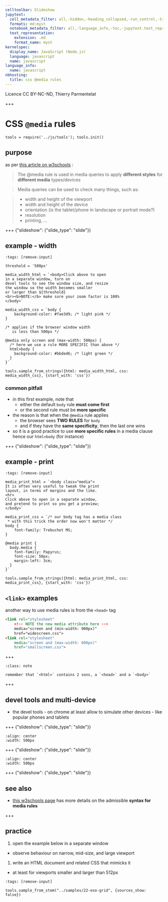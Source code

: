 ```yaml
---
celltoolbar: Slideshow
jupytext:
  cell_metadata_filter: all,-hidden,-heading_collapsed,-run_control,-trusted
  formats: md:myst
  notebook_metadata_filter: all,-language_info,-toc,-jupytext.text_representation.jupytext_version,-jupytext.text_representation.format_version
  text_representation:
    extension: .md
    format_name: myst
kernelspec:
  display_name: JavaScript (Node.js)
  language: javascript
  name: javascript
language_info:
  name: javascript
nbhosting:
  title: css @media rules
---
```


Licence CC BY-NC-ND, Thierry Parmentelat

+++

# CSS `@media` rules

```{code-cell}
tools = require('../js/tools'); tools.init()
```

## purpose

as per [this article on w3schools](https://www.w3schools.com/cssref/css3_pr_mediaquery.asp) :

> The @media rule is used in media queries to apply **different styles** for **different media** types/devices

> Media queries can be used to check many things, such as:

> * width and height of the viewport
> * width and height of the device
> * orientation (is the tablet/phone in landscape or portrait mode?)
> * resolution
> * printing, ...

+++ {"slideshow": {"slide_type": "slide"}}

## example - width

```{code-cell}
:tags: [remove-input]

threshold = '500px'

media_width_html = `<body>Click above to open
in a separate window, turn on
devel tools to see the window size, and resize
the window so the width becomes smaller
or larger than ${threshold}
<br><b>NOTE:</b> make sure your zoom factor is 100%
</body>`

media_width_css = `body {
    background-color: #fae3d9; /* light pink */
}

/* applies if the browser window width
   is less than 500px */

@media only screen and (max-width: 500px) {
  /* here we use a rule MORE SPECIFIC than above */
  html>body {
    background-color: #bbded6; /* light green */
  }
}`

tools.sample_from_strings({html: media_width_html, css: media_width_css}, {start_with: 'css'})
```

### common pitfall

* in this first example, note that
  * either the default `body` rule **must come first**
  * or the second rule must be **more specific**
* the reason is that when the `@media` rule applies
  * the browser sees **TWO RULES** for `body`
  * and if they have the **same specificity**, then the last one wins
* so it is a good practice to use **more specific rules** in a media clause  
  hence our `html>body` (for instance)

+++ {"slideshow": {"slide_type": "slide"}}

## example - print

```{code-cell}
:tags: [remove-input]

media_print_html = `<body class="media">
It is often very useful to tweak the print
layout, in terms of margins and the like.
<hr>
Click above to open in a separate window,
and pretend to print so you get a preview;
</body>`

media_print_css = `/* our body tag has a media class
 * with this trick the order now won't matter */
body {
    font-family: Trebuchet MS;
}

@media print {
  body.media {
    font-family: Papyrus;
    font-size: 50px;
    margin-left: 3cm;
  }
}`

tools.sample_from_strings({html: media_print_html, css: media_print_css}, {start_with: 'css'})
```

## `<link>` examples

another way to use media rules is from the `<head>` tag

```html
<link rel="stylesheet"
    <!-- NOTE the new media attribute here -->
    media="screen and (min-width: 900px)"
    href="widescreen.css">
<link rel="stylesheet"
    media="screen and (max-width: 600px)"
    href="smallscreen.css">
```

+++

````{admonition} reminder
:class: note

remember that `<html>` contains 2 sons, a `<head>` and a `<body>`
````

+++

## devel tools and multi-device

* the devel tools - on chrome at least allow to simulate other devices - like popular phones and tablets

+++ {"slideshow": {"slide_type": "slide"}}

```{image} media/devel-tools-devices.png
:align: center
:width: 500px
```

+++ {"slideshow": {"slide_type": "slide"}}

```{image} media/devel-tools-phone.png
:align: center
:width: 500px
```

+++ {"slideshow": {"slide_type": "slide"}}

## see also

* [this w3schools page](https://www.w3schools.com/cssref/css3_pr_mediaquery.asp) has more details 
  on the admissible **syntax for media rules**

+++

## practice

1. open the example below in a separate window
  * observe behaviour on narrow, mid-size, and large viewport
1. write an HTML document and related CSS that mimicks it
  * at least for viewports smaller and larger than 512px

```{code-cell}
:tags: [remove-input]

tools.sample_from_stem("../samples/22-exo-grid", {sources_show: false})
```
